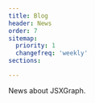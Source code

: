```yaml
---
title: Blog
header: News
order: 7
sitemap:
  priority: 1
  changefreq: 'weekly'
sections:

---
```


News about JSXGraph.
